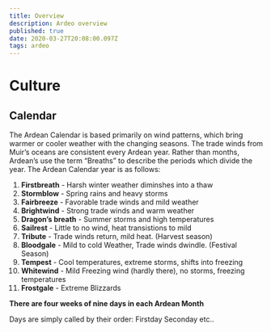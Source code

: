 ```yaml
---
title: Overview
description: Ardeo overview
published: true
date: 2020-03-27T20:08:00.097Z
tags: ardeo
---
```


# Culture

## Calendar
The Ardean Calendar is based primarily on wind patterns, which bring warmer or cooler weather with the changing seasons. The trade winds from Muir’s oceans are consistent every Ardean year. Rather than months, Ardean’s use the term “Breaths” to describe the periods which divide the year. The Ardean Calendar year is as follows:

 
1. **Firstbreath** - Harsh winter weather diminshes into a thaw
2. **Stormblow** - Spring rains and heavy storms
3. **Fairbreeze** - Favorable trade winds and mild weather
4. **Brightwind** - Strong trade winds and warm weather
5. **Dragon’s breath** - Summer storms and high temperatures
6. **Sailrest** - Little to no wind, heat transistions to mild
7. **Tribute** - Trade winds return, mild heat. (Harvest season)
8. **Bloodgale** - Mild to cold Weather, Trade winds dwindle. (Festival Season)
9. **Tempest** - Cool temperatures, extreme storms, shifts into freezing
10. **Whitewind** - Mild Freezing wind (hardly there), no storms, freezing temperatures
11. **Frostgale** - Extreme Blizzards

**There are four weeks of nine days in each Ardean Month**

Days are simply called by their order: Firstday Seconday etc..


